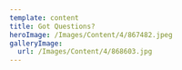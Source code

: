 ```yaml
---
template: content
title: Got Questions?
heroImage: /Images/Content/4/867482.jpeg
galleryImage:
  url: /Images/Content/4/868603.jpg
---
```

